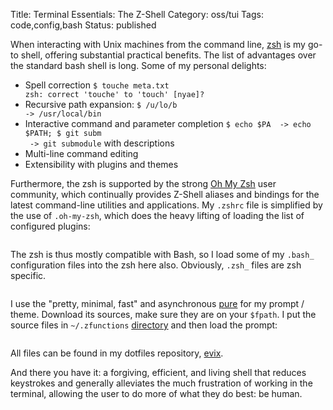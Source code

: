 Title: Terminal Essentials: The Z-Shell 
Category: oss/tui
Tags: code,config,bash
Status: published

When interacting with Unix machines from the command line, [zsh](http://zsh.sourceforge.net/) is my go-to shell, offering substantial practical benefits. The list of advantages over the standard bash shell is long. Some of my personal delights:

- Spell correction <code class="bash inline">$ touche meta.txt <ENTER> zsh: correct 'touche' to 'touch' [nyae]? </code>
- Recursive path expansion: <code class="bash inline">$ /u/lo/b <TAB> -> /usr/local/bin</code>
- Interactive command and parameter completion <code class="bash inline">$ echo $PA <TAB> -> echo $PATH; $ git subm <TAB> -> git submodule</code> with descriptions
- Multi-line command editing 
- Extensibility with plugins and themes

Furthermore, the zsh is supported by the strong [Oh My Zsh](https://github.com/robbyrussell/oh-my-zsh) user community, which continually provides Z-Shell aliases and bindings for the latest command-line utilities and applications. My <code class="bash inline">.zshrc</code> file is simplified by the use of <code class="bash inline">.oh-my-zsh</code>, which does the heavy lifting of loading the list of configured plugins: 

<pre><code class="bash" id=".zshrc.general"></code></pre>

The zsh is thus mostly compatible with Bash, so I load some of my <code class="bash inline">.bash_</code> configuration files into the zsh here also. Obviously, <code class="bash inline">.zsh_</code> files are zsh specific.

<pre><code class="bash" id=".zshrc.sources"></code></pre>

I use the "pretty, minimal, fast" and asynchronous [pure](https://github.com/sindresorhus/pure) for my prompt / theme. Download its sources, make sure they are on your <code class="bash inline">$fpath</code>. I put the source files in <code class="bash inline">~/.zfunctions</code> [directory](https://github.com/rwev/evix/tree/master/.zfunctions) and then load the prompt:

<pre><code class="bash" id=".zshrc.prompt"></code></pre>

All files can be found in my dotfiles repository, [evix](https://gitlab.com/rwev/evix).

And there you have it: a forgiving, efficient, and living shell that reduces keystrokes and generally alleviates the much frustration of working in the terminal, allowing the user to do more of what they do best: be human. 

<script>

    highlightInlineCode();   
    
    loadFileTextElement(
    {
        elementId: ".zshrc.general",
        fileUrl: "https://raw.githubusercontent.com/rwev/evix/master/.zshrc",
        startLine: 4,
        endLine: 30,
        filterPrefix: "#",
        re
    }
    );
    loadFileTextElement(
     {
        elementId: ".zshrc.sources",
        fileUrl: "https://raw.githubusercontent.com/rwev/evix/master/.zshrc",
        startLine: 31,
        endLine: 37,
        filterPrefix: "#",
     }
     );
    loadFileTextElement(
     {
         elementId: ".zshrc.prompt",
         fileUrl: "https://raw.githubusercontent.com/rwev/evix/master/.zshrc",
         startLine: 46,
         endLine: 52,
         filterPrefix: "#"
     }
    );

</script>

 
  
